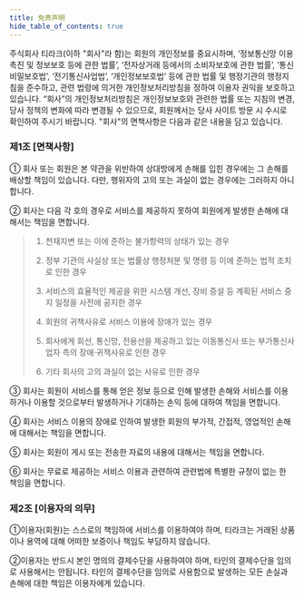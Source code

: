 ```yaml
---
title: 免责声明
hide_table_of_contents: true
---
```



주식회사 티라크(이하 "회사"라 함)는 회원의 개인정보를 중요시하며, ‘정보통신망 이용촉진 및 정보보호 등에 관한 법률’, ‘전자상거래 등에서의 소비자보호에 관한 법률’, ‘통신비밀보호법’, ‘전기통신사업법’, ‘개인정보보호법’ 등에 관한 법률 및 행정기관의 행정지침을 준수하고, 관련 법령에 의거한 개인정보처리방침을 정하여 이용자 권익을 보호하고 있습니다. “회사”의 개인정보처리방침은 개인정보보호와 관련한 법률 또는 지침의 변경, 당사 정책의 변화에 따라 변경될 수 있으므로, 회원께서는 당사 사이트 방문 시 수시로 확인하여 주시기 바랍니다. "회사"의 면책사항은 다음과 같은 내용을 담고 있습니다.

### 제1조 [면책사항]
① 회사 또는 회원은 본 약관을 위반하여 상대방에게 손해를 입힌 경우에는 그 손해를 배상할 책임이 있습니다. 다만, 행위자의 고의 또는 과실이 없는 경우에는 그러하지 아니합니다.

② 회사는 다음 각 호의 경우로 서비스를 제공하지 못하여 회원에게 발생한 손해에 대해서는 책임을 면합니다.

>1. 천재지변 또는 이에 준하는 불가항력의 상태가 있는 경우
>
>2. 정부 기관의 사실상 또는 법률상 행정처분 및 명령 등 이에 준하는 법적 조치로 인한 경우
>
>3. 서비스의 효율적인 제공을 위한 시스템 개선, 장비 증설 등 계획된 서비스 중지 일정을 사전에 공지한 경우
>
>4. 회원의 귀책사유로 서비스 이용에 장애가 있는 경우
>
>5. 회사에게 회선, 통신망, 전용선을 제공하고 있는 이동통신사 또는 부가통신사업자 측의 장애·귀책사유로 인한 경우
>
>6. 기타 회사의 고의 과실이 없는 사유로 인한 경우

③ 회사는 회원이 서비스를 통해 얻은 정보 등으로 인해 발생한 손해와 서비스를 이용하거나 이용할 것으로부터 발생하거나 기대하는 손익 등에 대하여 책임을 면합니다.

④ 회사는 서비스 이용의 장애로 인하여 발생한 회원의 부가적, 간접적, 영업적인 손해에 대해서는 책임을 면합니다.

⑤ 회사는 회원이 게시 또는 전송한 자료의 내용에 대해서는 책임을 면합니다.

⑥ 회사는 무료로 제공하는 서비스 이용과 관련하여 관련법에 특별한 규정이 없는 한 책임을 면합니다.

### 제2조 [이용자의 의무]
①이용자(회원)는 스스로의 책임하에 서비스를 이용하여야 하며, 티라크는 거래된 상품이나 용역에 대해 어떠한 보증이나 책임도 부담하지 않습니다.

②이용자는 반드시 본인 명의의 결제수단을 사용하여야 하며, 타인의 결제수단을 임의로 사용해서는 안됩니다. 타인의 결제수단을 임의로 사용함으로 발생하는 모든 손실과 손해에 대한 책임은 이용자에게 있습니다. 
